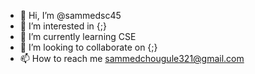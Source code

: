 - 👋 Hi, I’m @sammedsc45
- 👀 I’m interested in {;}
- 🌱 I’m currently learning CSE
- 💞️ I’m looking to collaborate on {;}
- 📫 How to reach me sammedchougule321@gmail.com

<!---
sammedsc45/sammedsc45 is a ✨ special ✨ repository because its `README.md` (this file) appears on your GitHub profile.
You can click the Preview link to take a look at your changes.
--->

